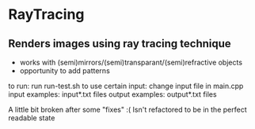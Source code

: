 # RayTracing
## Renders images using ray tracing technique
+ works with (semi)mirrors/(semi)transparant/(semi)refractive objects
+ opportunity to add patterns

to run: run run-test.sh
to use certain input: change input file in main.cpp
input examples: input\*.txt files
output examples: output\*.txt files

A little bit broken after some "fixes" :(
Isn't refactored to be in the perfect readable state
